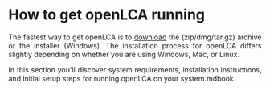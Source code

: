 # How to get openLCA running

<div style='text-align: justify;'>


The fastest way to get openLCA is to [download](<http://www.openlca.org/downloads>) the (zip/dmg/tar.gz) archive or the installer (Windows). The installation process for openLCA differs slightly depending on whether you are using Windows, Mac, or Linux. 

In this section you'll discover system requirements, installation instructions, and initial setup steps for running openLCA on your system.mdbook.

</div>








